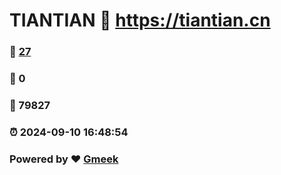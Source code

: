 # TIANTIAN :link: https://tiantian.cn 
### :page_facing_up: [27](https://tiantian.cn/tag.html) 
### :speech_balloon: 0 
### :hibiscus: 79827 
### :alarm_clock: 2024-09-10 16:48:54 
### Powered by :heart: [Gmeek](https://github.com/Meekdai/Gmeek)
